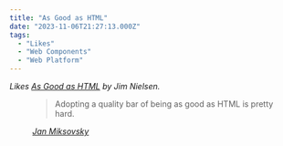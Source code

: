 ```yaml
---
title: "As Good as HTML"
date: "2023-11-06T21:27:13.000Z"
tags: 
  - "Likes"
  - "Web Components"
  - "Web Platform"
---
```


_Likes [As Good as HTML](https://blog.jim-nielsen.com/2023/as-good-as-html/) by Jim Nielsen._

<figure>
 <blockquote>
  <p>Adopting a quality bar of being as good as HTML is pretty hard.</p>
 </blockquote>
 <figcaption><cite><a href="https://jan.miksovsky.com/">Jan Miksovsky</a></cite></figcaption>
</figure>